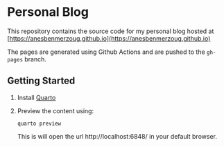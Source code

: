 # Personal Blog

This repository contains the source code for my personal blog hosted at
[https://anesbenmerzoug.github.io](https://anesbenmerzoug.github.io)

The pages are generated using Github Actions and are pushed to the `gh-pages` branch.

## Getting Started

1. Install [Quarto](https://quarto.org/docs/get-started/)

2. Preview the content using:

   ```shell
   quarto preview
   ```

   This is will open the url http://localhost:6848/ in your default browser.
